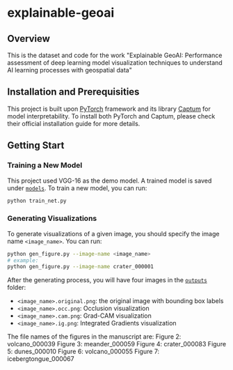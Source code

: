 # explainable-geoai

## Overview 
This is the dataset and code for the work "Explainable GeoAI: Performance assessment of deep learning model visualization techniques to understand AI learning processes with geospatial data"

## Installation and Prerequisities
This project is built upon [PyTorch](https://pytorch.org) framework and its library [Captum](https://captum.ai) for model interpretability. To install both PyTorch and Captum, please check their official installation guide for more details. 

## Getting Start
### Training a New Model
This project used VGG-16 as the demo model. A trained model is saved under [`models`](./models). To train a new model, you can run:
```bash
python train_net.py 
```

### Generating Visualizations
To generate visualizations of a given image, you should specify the image name `<image_name>`. You can run:
```bash
python gen_figure.py --image-name <image_name>
# example:
python gen_figure.py --image-name crater_000001
```

After the generating process, you will have four images in the [`outputs`](./outputs) folder:
* `<image_name>.original.png`: the original image with bounding box labels
* `<image_name>.occ.png`: Occlusion visualization
* `<image_name>.cam.png`: Grad-CAM visualization
* `<image_name>.ig.png`: Integrated Gradients visualization

The file names of the figures in the manuscript are:
Figure 2: volcano_000039
Figure 3: meander_000059
Figure 4: crater_000083
Figure 5: dunes_000010
Figure 6: volcano_000055
Figure 7: icebergtongue_000067




